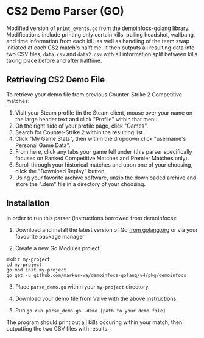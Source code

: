 # CS2 Demo Parser (GO)
Modified version of `print_events.go` from the [demoinfocs-golang library](https://github.com/markus-wa/demoinfocs-golang). Modifications include printing only certain kills, pulling headshot, wallbang, and time information from each kill, as well as handling of the team swap initiated at each CS2 match's halftime. It then outputs all resulting data into two CSV files, `data.csv` and `data2.csv` with all information split between kills taking place before and after halftime. 

## Retrieving CS2 Demo File
To retrieve your demo file from previous Counter-Strike 2 Competitive matches:
1. Visit your Steam profile (in the Steam client, mouse over your name on the large header text and click "Profile" within that menu.
2. On the right side of your profile page, click "Games".
3. Search for Counter-Strike 2 within the resulting list
4. Click "My Game Stats", then within the dropdown click "username's Personal Game Data".
5. From here, click any tabs your game fell under (this parser specifically focuses on Ranked Competitive Matches and Premier Matches only).
6. Scroll through your historical matches and upon one of your choosing, click the "Download Replay" button.
7. Using your favorite archive software, unzip the downloaded archive and store the ".dem" file in a directory of your choosing.

## Installation
In order to run this parser (instructions borrowed from demoinfocs): 
1. Download and install the latest version of Go [from golang.org](https://golang.org/dl/) or via your favourite package manager

2. Create a new Go Modules project

```terminal
mkdir my-project
cd my-project
go mod init my-project
go get -u github.com/markus-wa/demoinfocs-golang/v4/pkg/demoinfocs
```

3. Place `parse_demo.go` within your `my-project` directory.

4. Download your demo file from Valve with the above instructions.

5. Run `go run parse_demo.go -demo [path to your demo file]`

The program should print out all kills occuring within your match, then outputting the two CSV files with results. 
